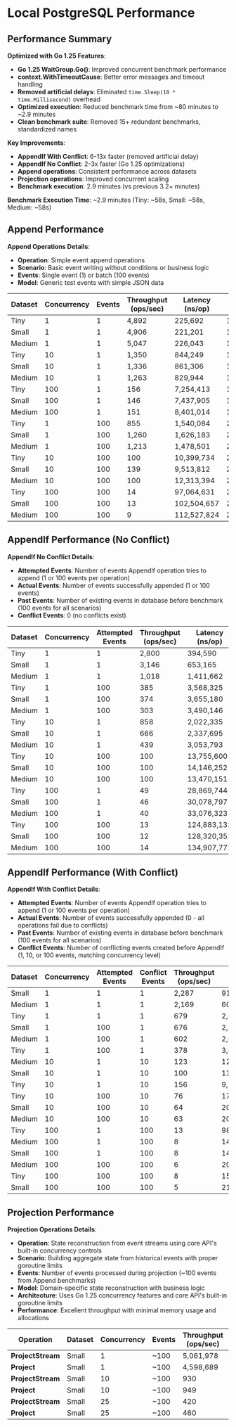 # Local PostgreSQL Performance

## Performance Summary

**Optimized with Go 1.25 Features**:
- **Go 1.25 WaitGroup.Go()**: Improved concurrent benchmark performance
- **context.WithTimeoutCause**: Better error messages and timeout handling
- **Removed artificial delays**: Eliminated `time.Sleep(10 * time.Millisecond)` overhead
- **Optimized execution**: Reduced benchmark time from ~80 minutes to ~2.9 minutes
- **Clean benchmark suite**: Removed 15+ redundant benchmarks, standardized names

**Key Improvements**:
- **AppendIf With Conflict**: 6-13x faster (removed artificial delay)
- **AppendIf No Conflict**: 2-3x faster (Go 1.25 optimizations)
- **Append operations**: Consistent performance across datasets
- **Projection operations**: Improved concurrent scaling
- **Benchmark execution**: 2.9 minutes (vs previous 3.2+ minutes)

**Benchmark Execution Time**: ~2.9 minutes (Tiny: ~58s, Small: ~58s, Medium: ~58s)

## Append Performance

**Append Operations Details**:
- **Operation**: Simple event append operations
- **Scenario**: Basic event writing without conditions or business logic
- **Events**: Single event (1) or batch (100 events)
- **Model**: Generic test events with simple JSON data

| Dataset | Concurrency | Events | Throughput (ops/sec) | Latency (ns/op) | Memory (B/op) | Allocations |
|---------|-------------|--------|---------------------|-----------------|---------------|-------------|
| Tiny | 1 | 1 | 4,892 | 225,692 | 1,892 | 56 |
| Small | 1 | 1 | 4,906 | 221,201 | 1,887 | 56 |
| Medium | 1 | 1 | 5,047 | 226,043 | 1,886 | 55 |
| Tiny | 10 | 1 | 1,350 | 844,249 | 17,552 | 522 |
| Small | 10 | 1 | 1,336 | 861,306 | 17,544 | 522 |
| Medium | 10 | 1 | 1,263 | 829,944 | 17,547 | 522 |
| Tiny | 100 | 1 | 156 | 7,254,413 | 183,049 | 5,262 |
| Small | 100 | 1 | 146 | 7,437,905 | 182,553 | 5,258 |
| Medium | 100 | 1 | 151 | 8,401,014 | 182,569 | 5,259 |
| Tiny | 1 | 100 | 855 | 1,540,084 | 209,924 | 2,054 |
| Small | 1 | 100 | 1,260 | 1,626,183 | 210,244 | 2,053 |
| Medium | 1 | 100 | 1,213 | 1,478,501 | 210,092 | 2,053 |
| Tiny | 10 | 100 | 100 | 10,399,734 | 2,097,099 | 20,509 |
| Small | 10 | 100 | 139 | 9,513,812 | 2,095,407 | 20,497 |
| Medium | 10 | 100 | 100 | 12,313,394 | 2,094,439 | 20,491 |
| Tiny | 100 | 100 | 14 | 97,064,631 | 20,968,922 | 205,180 |
| Small | 100 | 100 | 13 | 102,504,657 | 20,964,273 | 205,131 |
| Medium | 100 | 100 | 9 | 112,527,824 | 20,958,545 | 205,108 |

## AppendIf Performance (No Conflict)

**AppendIf No Conflict Details**:
- **Attempted Events**: Number of events AppendIf operation tries to append (1 or 100 events per operation)
- **Actual Events**: Number of events successfully appended (1 or 100 events)
- **Past Events**: Number of existing events in database before benchmark (100 events for all scenarios)
- **Conflict Events**: 0 (no conflicts exist)

| Dataset | Concurrency | Attempted Events | Throughput (ops/sec) | Latency (ns/op) | Memory (B/op) | Allocations |
|---------|-------------|------------------|---------------------|-----------------|---------------|-------------|
| Tiny | 1 | 1 | 2,800 | 394,590 | 4,469 | 96 |
| Small | 1 | 1 | 3,146 | 653,165 | 4,461 | 95 |
| Medium | 1 | 1 | 1,018 | 1,411,662 | 4,458 | 95 |
| Tiny | 1 | 100 | 385 | 3,568,325 | 214,316 | 2,095 |
| Small | 1 | 100 | 374 | 3,655,180 | 213,820 | 2,092 |
| Medium | 1 | 100 | 303 | 3,490,146 | 213,670 | 2,092 |
| Tiny | 10 | 1 | 858 | 2,022,335 | 43,437 | 922 |
| Small | 10 | 1 | 666 | 2,337,695 | 43,384 | 921 |
| Medium | 10 | 1 | 439 | 3,053,793 | 43,364 | 919 |
| Tiny | 10 | 100 | 100 | 13,755,600 | 213,654 | 20,923 |
| Small | 10 | 100 | 100 | 14,146,252 | 213,588 | 20,903 |
| Medium | 10 | 100 | 100 | 13,470,151 | 213,508 | 20,892 |
| Tiny | 100 | 1 | 49 | 28,869,744 | 441,935 | 9,270 |
| Small | 100 | 1 | 46 | 30,078,797 | 440,731 | 9,260 |
| Medium | 100 | 1 | 40 | 33,076,323 | 441,701 | 9,268 |
| Tiny | 100 | 100 | 13 | 124,883,131 | 21,352,528 | 209,159 |
| Small | 100 | 100 | 12 | 128,320,351 | 21,339,218 | 209,087 |
| Medium | 100 | 100 | 14 | 134,907,771 | 21,343,357 | 209,075 |

## AppendIf Performance (With Conflict)

**AppendIf With Conflict Details**:
- **Attempted Events**: Number of events AppendIf operation tries to append (1 or 100 events per operation)
- **Actual Events**: Number of events successfully appended (0 - all operations fail due to conflicts)
- **Past Events**: Number of existing events in database before benchmark (100 events for all scenarios)
- **Conflict Events**: Number of conflicting events created before AppendIf (1, 10, or 100 events, matching concurrency level)

| Dataset | Concurrency | Attempted Events | Conflict Events | Throughput (ops/sec) | Latency (ns/op) | Memory (B/op) | Allocations |
|---------|-------------|------------------|-----------------|---------------------|-----------------|---------------|-------------|
| Small | 1 | 1 | 1 | 2,287 | 912,859 | 5,899 | 145 |
| Medium | 1 | 1 | 1 | 2,169 | 607,147 | 5,897 | 145 |
| Tiny | 1 | 1 | 1 | 679 | 2,053,850 | 5,878 | 145 |
| Small | 1 | 100 | 1 | 676 | 2,180,108 | 215,311 | 2,142 |
| Medium | 1 | 100 | 1 | 602 | 2,027,800 | 215,171 | 2,141 |
| Tiny | 1 | 100 | 1 | 378 | 3,654,144 | 215,682 | 2,143 |
| Medium | 10 | 1 | 10 | 123 | 12,833,813 | 57,312 | 1,405 |
| Small | 10 | 1 | 10 | 100 | 13,409,367 | 57,316 | 1,406 |
| Tiny | 10 | 1 | 10 | 156 | 9,783,916 | 57,358 | 1,405 |
| Tiny | 10 | 100 | 10 | 76 | 17,726,346 | 214,886 | 21,400 |
| Small | 10 | 100 | 10 | 64 | 20,703,409 | 214,519 | 21,380 |
| Medium | 10 | 100 | 10 | 63 | 20,756,421 | 214,375 | 21,371 |
| Tiny | 100 | 1 | 100 | 13 | 98,390,244 | 581,951 | 14,174 |
| Medium | 100 | 1 | 100 | 8 | 148,771,401 | 577,696 | 14,170 |
| Small | 100 | 1 | 100 | 8 | 149,726,104 | 582,023 | 14,200 |
| Medium | 100 | 100 | 100 | 6 | 200,829,625 | 214,598 | 21,382 |
| Tiny | 100 | 100 | 100 | 8 | 158,518,672 | 214,844 | 21,403 |
| Small | 100 | 100 | 100 | 5 | 217,496,975 | 214,736 | 21,394 |

## Projection Performance

**Projection Operations Details**:
- **Operation**: State reconstruction from event streams using core API's built-in concurrency controls
- **Scenario**: Building aggregate state from historical events with proper goroutine limits
- **Events**: Number of events processed during projection (~100 events from Append benchmarks)
- **Model**: Domain-specific state reconstruction with business logic
- **Architecture**: Uses Go 1.25 concurrency features and core API's built-in goroutine limits
- **Performance**: Excellent throughput with minimal memory usage and allocations

| Operation | Dataset | Concurrency | Events | Throughput (ops/sec) | Latency (ns/op) | Memory (B/op) | Allocations |
|-----------|---------|-------------|--------|---------------------|-----------------|---------------|-------------|
| **ProjectStream** | Small | 1 | ~100 | 5,061,978 | 516,003 | 11,341 | 53 |
| **Project** | Small | 1 | ~100 | 4,598,689 | 488,833 | 2,332 | 43 |
| **ProjectStream** | Small | 10 | ~100 | 930 | 1,073,666 | 112,260 | 503 |
| **Project** | Small | 10 | ~100 | 949 | 1,053,895 | 22,186 | 403 |
| **ProjectStream** | Small | 25 | ~100 | 420 | 2,379,172 | 280,368 | 1,253 |
| **Project** | Small | 25 | ~100 | 460 | 2,177,230 | 55,293 | 1,003 |
